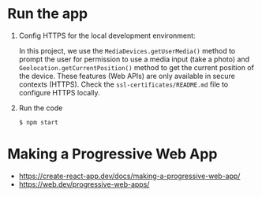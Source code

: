 # Run the app

1. Config HTTPS for the local development environment:

     In this project, we use the `MediaDevices.getUserMedia()` method to prompt the user for permission to use a media input (take a photo) and `Geolocation.getCurrentPosition()` method to get the current position of the device.
     These features (Web APIs) are only available in secure contexts (HTTPS).
     Check the `ssl-certificates/README.md` file to configure HTTPS locally.

2. Run the code

     ```bash
     $ npm start
     ```

# Making a Progressive Web App

- https://create-react-app.dev/docs/making-a-progressive-web-app/
- https://web.dev/progressive-web-apps/
